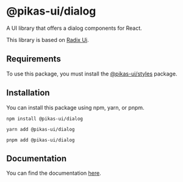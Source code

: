 # @pikas-ui/dialog

A UI library that offers a dialog components for React.

This library is based on [Radix Ui](https://www.radix-ui.com/).

## Requirements

To use this package, you must install the [@pikas-ui/styles](https://pikas-ui.vercel.app/utilities/styles) package.

## Installation

You can install this package using npm, yarn, or pnpm.

```
npm install @pikas-ui/dialog
```

```
yarn add @pikas-ui/dialog
```

```
pnpm add @pikas-ui/dialog
```

## Documentation

You can find the documentation [here](https://pikas-ui.vercel.app).